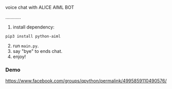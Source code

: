 voice chat with ALICE AIML BOT

............

1. install dependency:
```
pip3 install python-aiml
```
2. run  `main.py`.
3. say "bye" to ends chat.
4. enjoy!

### Demo

https://www.facebook.com/groups/qpython/permalink/4995859110490576/